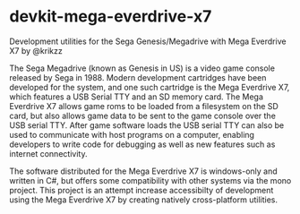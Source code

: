 # devkit-mega-everdrive-x7
Development utilities for the Sega Genesis/Megadrive with Mega Everdrive X7 by @krikzz

The Sega Megadrive (known as Genesis in US) is a video game console released by Sega in 1988. Modern development cartridges have been developed for the system, and one such cartridge is the Mega Everdrive X7, which features a USB Serial TTY and an SD memory card. The Mega Everdrive X7 allows game roms to be loaded from a filesystem on the SD card, but also allows game data to be sent to the game console over the USB serial TTY. After game software loads the USB serial TTY can also be used to communicate with host programs on a computer, enabling developers to write code for debugging as well as new features such as internet connectivity.

The software distributed for the Mega Everdrive X7 is windows-only and written in C#, but offers some compatibility with other systems via the mono project. This project is an attempt increase accessibilty of development using the Mega Everdrive X7 by creating natively cross-platform utilities.
